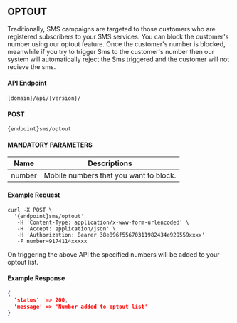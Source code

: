 ## OPTOUT

Traditionally, SMS campaigns are targeted to those customers who are registered subscribers to your SMS
services. You can block the customer's number using our optout feature. Once the customer's number is blocked, meanwhile if you try to trigger Sms to the customer's number then our system will automatically reject the Sms triggered and the customer will not recieve the sms.

#### API Endpoint

```
{domain}/api/{version}/
```

#### POST

```
{endpoint}sms/optout
```

#### MANDATORY PARAMETERS

| Name   | Descriptions                           |
| ------ | -------------------------------------- |
| number | Mobile numbers that you want to block. |

#### Example Request

```
curl -X POST \
  '{endpoint}sms/optout'
   -H 'Content-Type: application/x-www-form-urlencoded' \
   -H 'Accept: application/json' \
   -H 'Authorization: Bearer 38e896f55670311982434e929559xxxx'
   -F number=9174114xxxxx
```

On triggering the above API the specified numbers will be added to your optout list.

#### Example Response

```json
{
  'status'  => 200,
  'message' => 'Number added to optout list'
}
```
